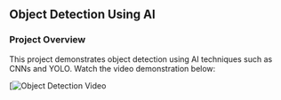## Object Detection Using AI

### Project Overview
This project demonstrates object detection using AI techniques such as CNNs and YOLO. Watch the video demonstration below:

[![Object Detection Video](https://drive.google.com/file/d/1-CixzaetATIIiX5yR8zyMoVVVqY-AGYk/view?usp=drive_link)
